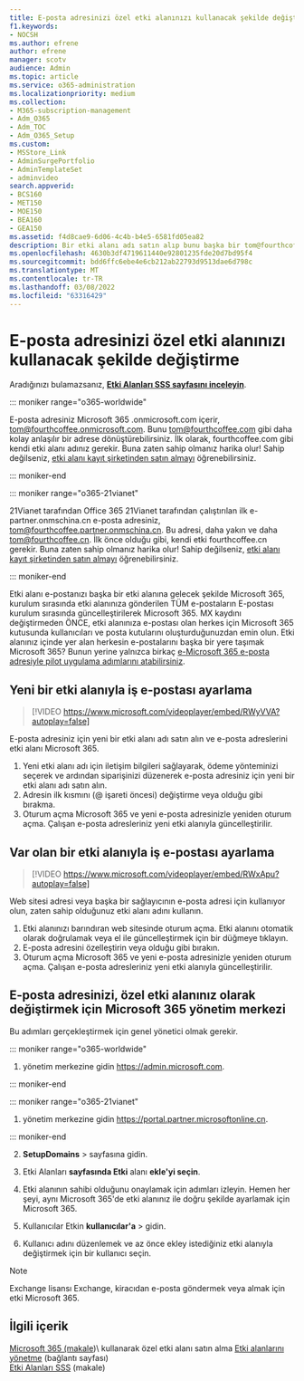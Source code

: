 ```yaml
---
title: E-posta adresinizi özel etki alanınızı kullanacak şekilde değiştirme
f1.keywords:
- NOCSH
ms.author: efrene
author: efrene
manager: scotv
audience: Admin
ms.topic: article
ms.service: o365-administration
ms.localizationpriority: medium
ms.collection:
- M365-subscription-management
- Adm_O365
- Adm_TOC
- Adm_O365_Setup
ms.custom:
- MSStore_Link
- AdminSurgePortfolio
- AdminTemplateSet
- adminvideo
search.appverid:
- BCS160
- MET150
- MOE150
- BEA160
- GEA150
ms.assetid: f4d8cae9-6d06-4c4b-b4e5-6581fd05ea82
description: Bir etki alanı adı satın alıp bunu başka bir tom@fourthcoffee.com e-posta adresi gibi kolay bir e-posta adresiyle Microsoft 365.
ms.openlocfilehash: 4630b3df4719611440e92801235fde20d7bd95f4
ms.sourcegitcommit: bdd6ffc6ebe4e6cb212ab22793d9513dae6d798c
ms.translationtype: MT
ms.contentlocale: tr-TR
ms.lasthandoff: 03/08/2022
ms.locfileid: "63316429"
---
```

# <a name="change-your-email-address-to-use-your-custom-domain"></a>E-posta adresinizi özel etki alanınızı kullanacak şekilde değiştirme

 Aradığınızı bulamazsanız, **[Etki Alanları SSS sayfasını inceleyin](../setup/domains-faq.yml)**. 
  
::: moniker range="o365-worldwide"

E-posta adresiniz Microsoft 365 .onmicrosoft.com içerir, tom@fourthcoffee.onmicrosoft.com. Bunu tom@fourthcoffee.com gibi daha kolay anlaşılır bir adrese dönüştürebilirsiniz. İlk olarak, fourthcoffee.com gibi kendi etki alanı adınız gerekir. Buna zaten sahip olmanız harika olur! Sahip değilseniz, [etki alanı kayıt şirketinden satın almayı](../get-help-with-domains/buy-a-domain-name.md) öğrenebilirsiniz.

::: moniker-end

::: moniker range="o365-21vianet"

21Vianet tarafından Office 365 21Vianet tarafından çalıştırılan ilk e-partner.onmschina.cn e-posta adresiniz, tom@fourthcoffee.partner.onmschina.cn. Bu adresi, daha yakın ve daha tom@fourthcoffee.cn. İlk önce olduğu gibi, kendi etki fourthcoffee.cn gerekir. Buna zaten sahip olmanız harika olur! Sahip değilseniz, [etki alanı kayıt şirketinden satın almayı](../get-help-with-domains/buy-a-domain-name.md) öğrenebilirsiniz.

::: moniker-end

Etki alanı e-postanızı başka bir etki alanına gelecek şekilde Microsoft 365, kurulum sırasında etki alanınıza gönderilen TÜM e-postaların E-postası kurulum sırasında güncelleştirilerek Microsoft 365. MX kaydını değiştirmeden ÖNCE, etki alanınıza e-postası olan herkes için Microsoft 365 kutusunda kullanıcıları ve posta kutularını oluşturduğunuzdan emin olun. Etki alanınız içinde yer alan herkesin e-postalarını başka bir yere taşımak Microsoft 365? Bunun yerine yalnızca birkaç [e-Microsoft 365 e-posta adresiyle pilot uygulama adımlarını atabilirsiniz](../misc/pilot-microsoft-365-from-my-custom-domain.md).
  
## <a name="set-up-business-email-with-a-new-domain"></a>Yeni bir etki alanıyla iş e-postası ayarlama

> [!VIDEO https://www.microsoft.com/videoplayer/embed/RWyVVA?autoplay=false]

E-posta adresiniz için yeni bir etki alanı adı satın alın ve e-posta adreslerini etki alanı Microsoft 365.

1. Yeni etki alanı adı için iletişim bilgileri sağlayarak, ödeme yönteminizi seçerek ve ardından siparişinizi düzenerek e-posta adresiniz için yeni bir etki alanı adı satın alın.
1. Adresin ilk kısmını (@ işareti öncesi) değiştirme veya olduğu gibi bırakma. 
1. Oturum açma Microsoft 365 ve yeni e-posta adresinizle yeniden oturum açma. Çalışan e-posta adresleriniz yeni etki alanıyla güncelleştirilir. 

## <a name="set-up-business-email-with-an-existing-domain"></a>Var olan bir etki alanıyla iş e-postası ayarlama

> [!VIDEO https://www.microsoft.com/videoplayer/embed/RWxApu?autoplay=false]

Web sitesi adresi veya başka bir sağlayıcının e-posta adresi için kullanıyor olun, zaten sahip olduğunuz etki alanı adını kullanın.

1. Etki alanınızı barındıran web sitesinde oturum açma. Etki alanını otomatik olarak doğrulamak veya el ile güncelleştirmek için bir düğmeye tıklayın. 
1. E-posta adresini özelleştirin veya olduğu gibi bırakın.
1. Oturum açma Microsoft 365 ve yeni e-posta adresinizle yeniden oturum açma. Çalışan e-posta adresleriniz yeni etki alanıyla güncelleştirilir.

## <a name="change-your-email-address-to-use-your-custom-domain-using-the-microsoft-365-admin-center"></a>E-posta adresinizi, özel etki alanınız olarak değiştirmek için Microsoft 365 yönetim merkezi

Bu adımları gerçekleştirmek için genel yönetici olmak gerekir.

::: moniker range="o365-worldwide"

1. yönetim merkezine gidin <a href="https://go.microsoft.com/fwlink/p/?linkid=2024339" target="_blank">https://admin.microsoft.com</a>.

::: moniker-end

::: moniker range="o365-21vianet"

1. yönetim merkezine gidin <a href="https://go.microsoft.com/fwlink/p/?linkid=850627" target="_blank"> https://portal.partner.microsoftonline.cn</a>.

::: moniker-end

2. **SetupDomains**  >  sayfasına gidin.

3. Etki Alanları **sayfasında Etki** alanı **ekle'yi seçin**.

4. Etki alanının sahibi olduğunu onaylamak için adımları izleyin. Hemen her şeyi, aynı Microsoft 365'de etki alanınız ile doğru şekilde ayarlamak için Microsoft 365.

5. Kullanıcılar Etkin **kullanıcılar'a** >  gidin.

6. Kullanıcı adını düzenlemek ve az önce ekley istediğiniz etki alanıyla değiştirmek için bir kullanıcı seçin.

> [!NOTE]
> Exchange lisansı Exchange, kiracıdan e-posta göndermek veya almak için etki Microsoft 365.
  
## <a name="related-content"></a>İlgili içerik

[Microsoft 365 (makale](../get-help-with-domains/buy-a-domain-name.md))\ kullanarak özel etki alanı satın alma
[Etki alanlarını yönetme](/admin) (bağlantı sayfası)\
[Etki Alanları SSS](../setup/domains-faq.yml) (makale)